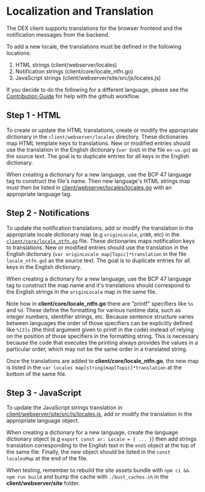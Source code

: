 # Localization and Translation

The DEX client supports translations for the browser frontend and the notification messages from the backend.

To add a new locale, the translations must be defined in the following locations:

1. HTML strings (client/webserver/locales)
2. Notification strings (client/core/locale_ntfn.go)
3. JavaScript strings (client/webserver/site/src/js/locales.js)

If you decide to do the following for a different language, please see the [Contribution Guide](https://github.com/decred/dcrdex/wiki/Contribution-Guide) for help with the github workflow.

## Step 1 - HTML

To create or update the HTML translations, create or modify the appropriate dictionary
in the `client/webserver/locales` directory. These dictionaries map HTML template
keys to translations. New or modified entries should use the translation in the English
dictionary (`var EnUS` in the file `en-us.go`) as the source text. The goal is to duplicate
entries for all keys in the English dictionary.
 
When creating a dictionary for a new language, use the BCP 47 language tag to construct
the file's name. Then new language's HTML strings map must then be listed in [client/webserver/locales/locales.go](https://github.com/decred/dcrdex/blob/master/client/webserver/locales/locales.go) with an appropriate language tag.

## Step 2 - Notifications

To update the notification translations, add or modify the translation in the appropriate locale dictionary map (e.g `originLocale`, `ptBR`, etc) in the [`client/core/locale_ntfn.go`](https://github.com/decred/dcrdex/blob/master/client/core/locale_ntfn.go) file. These dictionaries maps notification keys to translations. New or modified entries should use the translation in the English dictionary (`var originLocale map[Topic]*translation` in the file `locale_ntfn.go`) as the source text. The goal is to duplicate entries for all keys in the English dictionary.

When creating a dictionary for a new language, use the BCP 47 language tag to construct the map name and it's translations should correspond to the English strings in the `originLocale` map in the same file.

Note how in **client/core/locale_ntfn.go** there are "printf" specifiers like `%s` and `%d`.  These define the formatting for various runtime data, such as integer numbers, identifier strings, etc.  Because sentence structure varies between languages the order of those specifiers can be explicitly defined like `%[3]s` (the third argument given to printf in the code) instead of relying on the position of those specifiers in the formatting string.  This is necessary because the code that executes the printing always provides the values in a particular order, which may not be the same order in a translated string.

Once the translations are added to **client/core/locale_ntfn.go**, the new map is listed in the `var locales map[string]map[Topic]*translation` at the bottom of the same file.

## Step 3 - JavaScript

To update the JavaScript strings translation in [client/webserver/site/src/js/locales.js](https://github.com/decred/dcrdex/blob/master/client/webserver/site/src/js/locales.js), add or modify the translation in the appropriate language object.

When creating a dictionary for a new language, create the language dictionary object (e.g `export const ar: Locale = { ... }`) then add strings translation corresponding to the English text in the `enUS` object at the top of the same file.  Finally, the new object should be listed in the `const localesMap` at the end of the file.

When testing, remember to rebuild the site assets bundle with `npm ci && npm run build` and bump the cache with `./bust_caches.sh` in the **client/webserver/site** folder.
